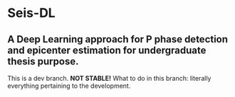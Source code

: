# Seis-DL
## A Deep Learning approach for P phase detection and epicenter estimation for undergraduate thesis purpose.

This is a dev branch. **NOT STABLE!**
What to do in this branch: literally everything pertaining to the development.